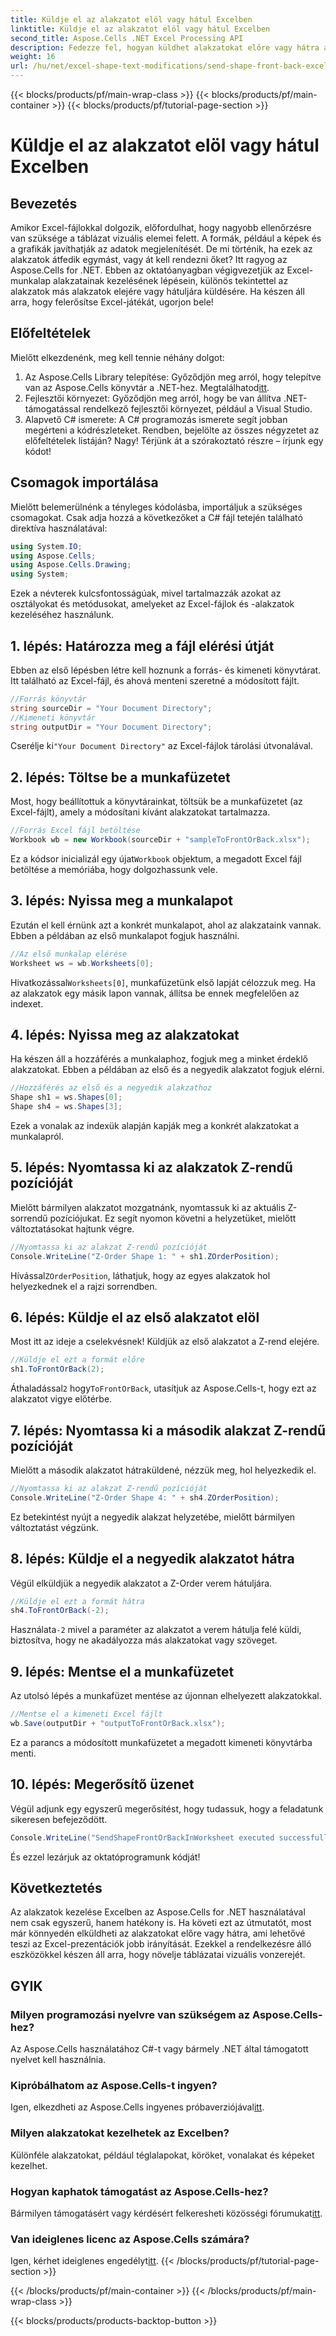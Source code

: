 ```yaml
---
title: Küldje el az alakzatot elöl vagy hátul Excelben
linktitle: Küldje el az alakzatot elöl vagy hátul Excelben
second_title: Aspose.Cells .NET Excel Processing API
description: Fedezze fel, hogyan küldhet alakzatokat előre vagy hátra az Excelben az Aspose.Cells for .NET segítségével. Ez az útmutató lépésről lépésre ismerteti a tippeket.
weight: 16
url: /hu/net/excel-shape-text-modifications/send-shape-front-back-excel/
---
```


{{< blocks/products/pf/main-wrap-class >}}
{{< blocks/products/pf/main-container >}}
{{< blocks/products/pf/tutorial-page-section >}}

# Küldje el az alakzatot elöl vagy hátul Excelben

## Bevezetés
Amikor Excel-fájlokkal dolgozik, előfordulhat, hogy nagyobb ellenőrzésre van szüksége a táblázat vizuális elemei felett. A formák, például a képek és a grafikák javíthatják az adatok megjelenítését. De mi történik, ha ezek az alakzatok átfedik egymást, vagy át kell rendezni őket? Itt ragyog az Aspose.Cells for .NET. Ebben az oktatóanyagban végigvezetjük az Excel-munkalap alakzatainak kezelésének lépésein, különös tekintettel az alakzatok más alakzatok elejére vagy hátuljára küldésére. Ha készen áll arra, hogy felerősítse Excel-játékát, ugorjon bele!
## Előfeltételek
Mielőtt elkezdenénk, meg kell tennie néhány dolgot:
1.  Az Aspose.Cells Library telepítése: Győződjön meg arról, hogy telepítve van az Aspose.Cells könyvtár a .NET-hez. Megtalálhatod[itt](https://releases.aspose.com/cells/net/).
2. Fejlesztői környezet: Győződjön meg arról, hogy be van állítva .NET-támogatással rendelkező fejlesztői környezet, például a Visual Studio.
3. Alapvető C# ismerete: A C# programozás ismerete segít jobban megérteni a kódrészleteket.
Rendben, bejelölte az összes négyzetet az előfeltételek listáján? Nagy! Térjünk át a szórakoztató részre – írjunk egy kódot!
## Csomagok importálása
Mielőtt belemerülnénk a tényleges kódolásba, importáljuk a szükséges csomagokat. Csak adja hozzá a következőket a C# fájl tetején található direktíva használatával:
```csharp
using System.IO;
using Aspose.Cells;
using Aspose.Cells.Drawing;
using System;
```
Ezek a névterek kulcsfontosságúak, mivel tartalmazzák azokat az osztályokat és metódusokat, amelyeket az Excel-fájlok és -alakzatok kezeléséhez használunk.
## 1. lépés: Határozza meg a fájl elérési útját
Ebben az első lépésben létre kell hoznunk a forrás- és kimeneti könyvtárat. Itt található az Excel-fájl, és ahová menteni szeretné a módosított fájlt.
```csharp
//Forrás könyvtár
string sourceDir = "Your Document Directory";
//Kimeneti könyvtár
string outputDir = "Your Document Directory";
```
 Cserélje ki`"Your Document Directory"` az Excel-fájlok tárolási útvonalával.
## 2. lépés: Töltse be a munkafüzetet
Most, hogy beállítottuk a könyvtárainkat, töltsük be a munkafüzetet (az Excel-fájlt), amely a módosítani kívánt alakzatokat tartalmazza.
```csharp
//Forrás Excel fájl betöltése
Workbook wb = new Workbook(sourceDir + "sampleToFrontOrBack.xlsx");
```
 Ez a kódsor inicializál egy újat`Workbook` objektum, a megadott Excel fájl betöltése a memóriába, hogy dolgozhassunk vele.
## 3. lépés: Nyissa meg a munkalapot 
Ezután el kell érnünk azt a konkrét munkalapot, ahol az alakzataink vannak. Ebben a példában az első munkalapot fogjuk használni.
```csharp
//Az első munkalap elérése
Worksheet ws = wb.Worksheets[0];
```
 Hivatkozással`Worksheets[0]`, munkafüzetünk első lapját célozzuk meg. Ha az alakzatok egy másik lapon vannak, állítsa be ennek megfelelően az indexet.
## 4. lépés: Nyissa meg az alakzatokat
Ha készen áll a hozzáférés a munkalaphoz, fogjuk meg a minket érdeklő alakzatokat. Ebben a példában az első és a negyedik alakzatot fogjuk elérni.
```csharp
//Hozzáférés az első és a negyedik alakzathoz
Shape sh1 = ws.Shapes[0];
Shape sh4 = ws.Shapes[3];
```
Ezek a vonalak az indexük alapján kapják meg a konkrét alakzatokat a munkalapról.
## 5. lépés: Nyomtassa ki az alakzatok Z-rendű pozícióját
Mielőtt bármilyen alakzatot mozgatnánk, nyomtassuk ki az aktuális Z-sorrendű pozíciójukat. Ez segít nyomon követni a helyzetüket, mielőtt változtatásokat hajtunk végre.
```csharp
//Nyomtassa ki az alakzat Z-rendű pozícióját
Console.WriteLine("Z-Order Shape 1: " + sh1.ZOrderPosition);
```
 Hívással`ZOrderPosition`, láthatjuk, hogy az egyes alakzatok hol helyezkednek el a rajzi sorrendben.
## 6. lépés: Küldje el az első alakzatot elöl
Most itt az ideje a cselekvésnek! Küldjük az első alakzatot a Z-rend elejére.
```csharp
//Küldje el ezt a formát előre
sh1.ToFrontOrBack(2);
```
 Áthaladással`2` hogy`ToFrontOrBack`, utasítjuk az Aspose.Cells-t, hogy ezt az alakzatot vigye előtérbe. 
## 7. lépés: Nyomtassa ki a második alakzat Z-rendű pozícióját
Mielőtt a második alakzatot hátraküldené, nézzük meg, hol helyezkedik el.
```csharp
//Nyomtassa ki az alakzat Z-rendű pozícióját
Console.WriteLine("Z-Order Shape 4: " + sh4.ZOrderPosition);
```
Ez betekintést nyújt a negyedik alakzat helyzetébe, mielőtt bármilyen változtatást végzünk.
## 8. lépés: Küldje el a negyedik alakzatot hátra
Végül elküldjük a negyedik alakzatot a Z-Order verem hátuljára.
```csharp
//Küldje el ezt a formát hátra
sh4.ToFrontOrBack(-2);
```
 Használata`-2` mivel a paraméter az alakzatot a verem hátulja felé küldi, biztosítva, hogy ne akadályozza más alakzatokat vagy szöveget.
## 9. lépés: Mentse el a munkafüzetet 
Az utolsó lépés a munkafüzet mentése az újonnan elhelyezett alakzatokkal.
```csharp
//Mentse el a kimeneti Excel fájlt
wb.Save(outputDir + "outputToFrontOrBack.xlsx");
```
Ez a parancs a módosított munkafüzetet a megadott kimeneti könyvtárba menti.
## 10. lépés: Megerősítő üzenet
Végül adjunk egy egyszerű megerősítést, hogy tudassuk, hogy a feladatunk sikeresen befejeződött.
```csharp
Console.WriteLine("SendShapeFrontOrBackInWorksheet executed successfully.\r\n");
```
És ezzel lezárjuk az oktatóprogramunk kódját!
## Következtetés
Az alakzatok kezelése Excelben az Aspose.Cells for .NET használatával nem csak egyszerű, hanem hatékony is. Ha követi ezt az útmutatót, most már könnyedén elküldheti az alakzatokat előre vagy hátra, ami lehetővé teszi az Excel-prezentációk jobb irányítását. Ezekkel a rendelkezésre álló eszközökkel készen áll arra, hogy növelje táblázatai vizuális vonzerejét.
## GYIK
### Milyen programozási nyelvre van szükségem az Aspose.Cells-hez?  
Az Aspose.Cells használatához C#-t vagy bármely .NET által támogatott nyelvet kell használnia.
### Kipróbálhatom az Aspose.Cells-t ingyen?  
 Igen, elkezdheti az Aspose.Cells ingyenes próbaverziójával[itt](https://releases.aspose.com/).
### Milyen alakzatokat kezelhetek az Excelben?  
Különféle alakzatokat, például téglalapokat, köröket, vonalakat és képeket kezelhet.
### Hogyan kaphatok támogatást az Aspose.Cells-hez?  
 Bármilyen támogatásért vagy kérdésért felkeresheti közösségi fórumukat[itt](https://forum.aspose.com/c/cells/9).
### Van ideiglenes licenc az Aspose.Cells számára?  
 Igen, kérhet ideiglenes engedélyt[itt](https://purchase.aspose.com/temporary-license/).
{{< /blocks/products/pf/tutorial-page-section >}}

{{< /blocks/products/pf/main-container >}}
{{< /blocks/products/pf/main-wrap-class >}}

{{< blocks/products/products-backtop-button >}}
